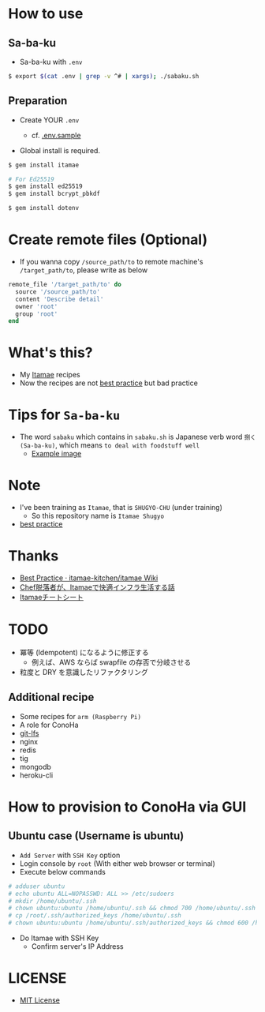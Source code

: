 # How to use

## Sa-ba-ku
- Sa-ba-ku with `.env`

```bash
$ export $(cat .env | grep -v ^# | xargs); ./sabaku.sh
```

## Preparation
- Create YOUR `.env`
    - cf. [.env.sample](/.env.sample)

- Global install is required.

```bash
$ gem install itamae

# For Ed25519
$ gem install ed25519
$ gem install bcrypt_pbkdf

$ gem install dotenv
```

# Create remote files (Optional)
- If you wanna copy `/source_path/to` to remote machine's `/target_path/to`, please write as below

```ruby
remote_file '/target_path/to' do
  source '/source_path/to'
  content 'Describe detail'
  owner 'root'
  group 'root'
end
```

# What's this?
- My [Itamae](http://itamae.kitchen/) recipes
- Now the recipes are not [best practice](https://github.com/itamae-kitchen/itamae/wiki/Best-Practice) but bad practice

# Tips for `Sa-ba-ku`
- The word `sabaku` which contains in `sabaku.sh` is Japanese verb word `捌く(Sa-ba-ku)`, which means `to deal with foodstuff well`
    - [Example image](http://livedoor.blogimg.jp/maamee123/imgs/b/f/bf9923eb.jpg)

# Note
- I've been training as `Itamae`, that is `SHUGYO-CHU` (under training)
    - So this repository name is `Itamae Shugyo`
- [best practice](https://github.com/itamae-kitchen/itamae/wiki/Best-Practice)

# Thanks
- [Best Practice · itamae-kitchen/itamae Wiki](https://github.com/itamae-kitchen/itamae/wiki/Best-Practice)
- [Chef脱落者が、Itamaeで快適インフラ生活する話](http://qiita.com/zaru/items/8ae6182e544aac6f6d79)
- [Itamaeチートシート](http://qiita.com/fukuiretu/items/170aa956731f2ffb5715)

# TODO
- 冪等 (Idempotent) になるように修正する
    - 例えば、AWS ならば swapfile の存否で分岐させる
- 粒度と DRY を意識したリファクタリング

## Additional recipe
- Some recipes for `arm (Raspberry Pi)`
- A role for ConoHa
- [git-lfs](https://github.com/git-lfs/git-lfs/wiki/Installation)
- nginx
- redis
- tig
- mongodb
- heroku-cli

# How to provision to ConoHa via GUI
## Ubuntu case (Username is ubuntu)
- `Add Server` with `SSH Key` option
- Login console by `root` (With either web browser or terminal)
- Execute below commands

```bash
# adduser ubuntu
# echo ubuntu ALL=NOPASSWD: ALL >> /etc/sudoers
# mkdir /home/ubuntu/.ssh
# chown ubuntu:ubuntu /home/ubuntu/.ssh && chmod 700 /home/ubuntu/.ssh
# cp /root/.ssh/authorized_keys /home/ubuntu/.ssh
# chown ubuntu:ubuntu /home/ubuntu/.ssh/authorized_keys && chmod 600 /home/ubuntu/.ssh/authorized_keys
```

- Do Itamae with SSH Key
    - Confirm server's IP Address

# LICENSE
- [MIT License](/LICENSE)
